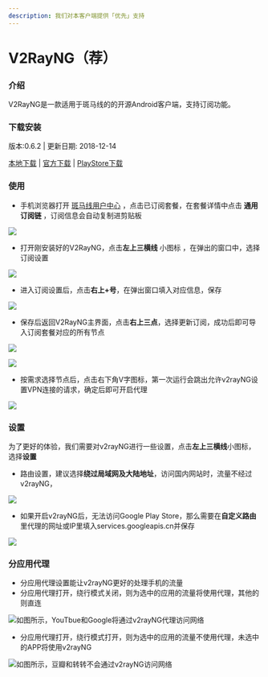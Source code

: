 ```yaml
---
description: 我们对本客户端提供「优先」支持
---
```


# V2RayNG（荐）

### 介绍

V2RayNG是一款适用于斑马线的的开源Android客户端，支持订阅功能。

### 下载安装

版本:0.6.2 \| 更新日期: 2018-12-14

[本地下载](https://bmxcloud.cc/dl.php?type=d&id=1) \| [官方下载](https://github.com/2dust/v2rayNG/releases/download/0.6.2/app-universal-release.apk) \| [PlayStore下载](https://play.google.com/store/apps/details?id=com.v2ray.ang)

### 使用

* 手机浏览器打开 [斑马线用户中心](https://bmxcloud.cc/clientarea.php?action=services) ，点击已订阅套餐，在套餐详情中点击 **通用订阅链** ，订阅信息会自动复制进剪贴板

![](../../.gitbook/assets/image%20%2850%29.png)

* 打开刚安装好的V2RayNG，点击**左上三横线** 小图标 ，在弹出的窗口中，选择订阅设置

![](../../.gitbook/assets/image%20%2816%29.png)

* 进入订阅设置后，点击**右上+号**，在弹出窗口填入对应信息，保存

![](../../.gitbook/assets/image%20%2852%29.png)

* 保存后返回V2RayNG主界面，点击**右上三点**，选择更新订阅，成功后即可导入订阅套餐对应的所有节点

![](../../.gitbook/assets/image%20%2830%29.png)

![](../../.gitbook/assets/image%20%2861%29.png)

* 按需求选择节点后，点击右下角V字图标，第一次运行会跳出允许v2rayNG设置VPN连接的请求，确定后即可开启代理

![](../../.gitbook/assets/image%20%2846%29.png)

### 设置

为了更好的体验，我们需要对v2rayNG进行一些设置，点击**左上三横线**小图标，选择**设置**

* 路由设置，建议选择**绕过局域网及大陆地址**，访问国内网站时，流量不经过v2rayNG，

![](../../.gitbook/assets/image%20%2829%29.png)

* 如果开启v2rayNG后，无法访问Google Play Store，那么需要在**自定义路由**里代理的网址或IP里填入services.googleapis.cn并保存

![](../../.gitbook/assets/image%20%2838%29.png)

### 分应用代理

* 分应用代理设置能让v2rayNG更好的处理手机的流量
* 分应用代理打开，绕行模式关闭，则为选中的应用的流量将使用代理，其他的则直连

![&#x5982;&#x56FE;&#x6240;&#x793A;&#xFF0C;YouTbue&#x548C;Google&#x5C06;&#x901A;&#x8FC7;v2rayNG&#x4EE3;&#x7406;&#x8BBF;&#x95EE;&#x7F51;&#x7EDC;](../../.gitbook/assets/image%20%286%29.png)

* 分应用代理打开，绕行模式打开，则为选中的应用的流量不使用代理，未选中的APP将使用v2rayNG

![&#x5982;&#x56FE;&#x6240;&#x793A;&#xFF0C;&#x8C46;&#x74E3;&#x548C;&#x8F6C;&#x8F6C;&#x4E0D;&#x4F1A;&#x901A;&#x8FC7;v2rayNG&#x8BBF;&#x95EE;&#x7F51;&#x7EDC;](../../.gitbook/assets/image%20%2844%29.png)

  




